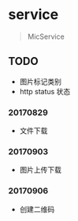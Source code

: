 # service
> MicService

## TODO
- 图片标记类别
- http status 状态


### 20170829
- 文件下载

### 20170903
- 图片上传下载

### 20170906
- 创建二维码
